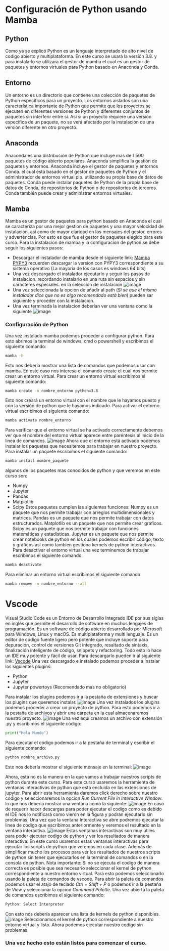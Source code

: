 # Configuración de Python usando Mamba

## Python
Como ya se explicó Python es un lenguaje interpretado de alto nivel de codigo abierto y multiplataforma. En este curso se usará la versión 3.8. y para instalarlo se utilizara el gestor de mamba el cual es un gestor de paquetes y entornos virtuales para Python basado en Anaconda y Conda.

## Entorno 
Un entorno es un directorio que contiene una colección de paquetes de Python específicos para un proyecto. Los entornos aislados son una característica importante de Python que permite que los proyectos se ejecuten en diferentes versiones de Python y diferentes conjuntos de paquetes sin interferir entre sí. Así si un proyecto requiere una versión específica de un paquete, no se verá afectado por la instalación de una versión diferente en otro proyecto.

## Anaconda 
Anaconda es una distribución de Python que incluye más de 1.500 paquetes de código abierto populares. Anaconda simplifica la gestión de paquetes y entornos. Anaconda incluye el gestor de paquetes y entornos Conda. el cual está basado en el gestor de paquetes de Python y el administrador de entornos virtual pip. utilizando su propia base de datos de paquetes. Conda puede instalar paquetes de Python de la propia base de datos de Conda, de repositorios de Python o de repositorios de terceros. Conda también puede crear y administrar entornos virtuales. 
## Mamba 
Mamba es un gestor de paquetes para python basado en Anaconda el cual se caracteriza por una mejor gestion de paquetes y una mayor velocidad de instalación. así como de mayor claridad en los mensajes del gestor, errores y advertencias. Por esto es que fue el gestor de paquetes elegido para este curso.
Para la instalacion de mamba y la configuracion de python se debe seguir los siguientes pasos:
* Descargar el instalador de mamba desde el siguiente link: [Mamba PYPY3](https://github.com/conda-forge/miniforge#mambaforge) recuerden descargar la version con PYPY3 correspondiente a su sistema operativo (La mayoria de los casos es windows 64 bits)
* Una vez descargado el instalador ejecutarlo y seguir los pasos de instalacion. recordando instalarlo en una ruta sin espacios y sin caracteres especiales. en la selección de instalacion ![image](mamba1.png)
* Una vez seleccionada la opcion de añadir al path (*Si se que el mismo instalador dice que no es algo recomendado está bien*) pueden sar siguiente y proceder con la instalacion. 
* Una vez terminada la instalacion deberían ver una ventana como la siguiente ![image](mamba2.png)
### Configuración de Python
Una vez instalado mamba podemos proceder a configurar python. Para esto abrimos la terminal de windows, cmd o powershell y escribimos el siguiente comando:
```bash
mamba -h
```
Esto nos debería mostrar una lista de comandos que podemos usar con mamba. En este caso nos interesa el comando create el cual nos permite crear un entorno virtual. Para crear un entorno virtual escribimos el siguiente comando:
```bash
mamba create -n nombre_entorno python=3.8
```
Esto nos creará un entorno virtual con el nombre que le hayamos puesto y con la versión de python que le hayamos indicado. Para activar el entorno virtual escribimos el siguiente comando:
```bash
mamba activate nombre_entorno
```
Para verificar que el entorno virtual se ha activado correctamente debemos ver que el nombre del entorno virtual aparece entre paréntesis al inicio de la linea de comandos. ![image](mamba3.png)
Ahora que el entorno está activado podemos instalar los paquetes que necesitemos para trabajar en nuestro proyecto. Para instalar un paquete escribimos el siguiente comando:
```bash
mamba install nombre_paquete
```
algunos de los paquetes mas conocidos de python y que veremos en este curso son: 
* Numpy
* Jupyter
* Pandas
* Matplotlib
* Scipy
Estos paquetes cumplen las siguientes funciones:
Numpy es un paquete que nos permite trabajar con arreglos multidimensionales y matrices. Pandas es un paquete que nos permite trabajar con datos estructurados. Matplotlib es un paquete que nos permite crear gráficos. Scipy es un paquete que nos permite trabajar con funciones matemáticas y estadísticas. Jupyter es un paquete que nos permite crear notebooks de python en los cuales podemos escribir código, texto y gráficos así como tambien gestiona kernels de python interactivos.
Para desactivar el entorno virtual una vez terminemos de trabajar escribimos el siguiente comando:
```bash
mamba deactivate
```
Para eliminar un entorno virtual escribimos el siguiente comando:
```bash
mamba remove -n nombre_entorno --all
```
# Vscode
Visual Studio Code es un Entorno de Desarrollo Integrado IDE por sus siglas en inglés que permite el desarrollo de software en muchos lengajes de programación. Es un software de código abierto desarrollado por Microsoft para Windows, Linux y macOS. Es multiplataforma y multi lenguaje. Es un editor de código fuente ligero pero potente que incluye soporte para depuración, control de versiones Git integrado, resaltado de sintaxis, finalización inteligente de código, snippets y refactoring. Todo esto lo hace un IDE muy potente y fácil de usar. Para descargarlo pueden ir al siguiente link: [Vscode](https://code.visualstudio.com/download)
Una vez descargado e instalado podemos proceder a instalar los siguientes plugins:
* Python
* Jupyter
* Jupyter powertoys (Recomendado mas no obligatorio)

Para instalar los plugins podemos ir a la pestaña de extensiones y buscar los plugins que queremos instalar. ![image](vscode1.png)
Una vez instalados los plugins podemos proceder a crear un proyecto de python. Para esto podemos ir a la pestaña de archivos y abrir una carpeta en la cual almacenaremos nuestro proyecto. ![image](vscode2.png)
Una vez aquí creamos un archivo con extensión .py y escribimos el siguiente código:
```python
print("Hola Mundo")
```
Para ejecutar el código podemos ir a la pestaña de terminal y escribir el siguiente comando:
```bash
python nombre_archivo.py
```
Esto nos debería mostrar el siguiente mensaje en la terminal: ![image](vscode3.png)

Ahora, esta no es la manera en la que vamos a trabajar nuestros scripts de python durante este curso. Para este curso usaremos la herramienta de ventanas interactivas de python que está encluida en las extensiones de jupyter. Para abrir esta herramienta daremos click derecho sobre nuestro codigo y seleccionaremos la opcion *Run Current File in Interactive Window*. lo que nos debería mostrar una ventana como la siguiente: ![image](vscode4.png) En caso de requerir hacer descargas para poder ejecutar el codigo como es debido el IDE nos lo notificará como vieron en la figura y podran ejecutarlo sin problemas. 
Una vez que la ventana Interactiva se abre podremos ejecutar la linea de codigo que escribimos anteriormente y veremos el resultado en la ventana interactiva. ![image](vscode5.png)
Estas ventanas interactivas son muy útiles para poder ejecutar codigo de python y ver los resultados de manera interactiva. En este curso usaremos estas ventanas interactivas para ejecutar los scripts de python que veremos en cada clase. Además de simplificar mucho los procesos para ver los resultados de nuestros scripts de python sin tener que ejecutarlos en la terminal de comandos o en la consola de python.
Nota importante: Si no se ejecuta el codigo de manera correcta es posible que sea necesario seleccionar el kernel de python correspondiente a nuestro entorno virtual. Para esto podemos seleccionarlo usando la paleta de comandos de vscode. Para abrir la paleta de comandos podemos usar el atajo de teclado *Ctrl + Shift + P* o podemos ir a la pestaña de *View* y seleccionar la opcion *Command Palette*. Una vez abierta la paleta de comandos escribimos el siguiente comando:
```bash
Python: Select Interpreter
```
Con esto nos debería aparecer una lista de kernels de python disponibles. ![image](vscode6.png)
Seleccionamos el kernel de python correspondiente a nuestro entorno virtual y listo. Ahora podemos ejecutar nuestro codigo sin problemas.
### Una vez hecho esto están listos para comenzar el curso.